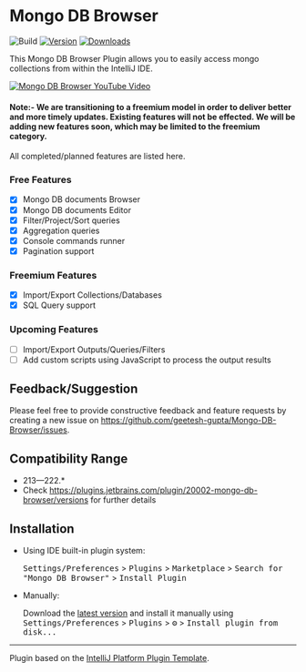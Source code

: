 # Mongo DB Browser

![Build](https://github.com/geetesh-gupta/Mongo-DB-Browser-Private/workflows/Build/badge.svg)
[![Version](https://img.shields.io/jetbrains/plugin/v/20002-mongo-db-browser.svg)](https://plugins.jetbrains.com/plugin/20002-mongo-db-browser)
[![Downloads](https://img.shields.io/jetbrains/plugin/d/20002-mongo-db-browser.svg)](https://plugins.jetbrains.com/plugin/20002-mongo-db-browser)

<!-- Plugin description -->
This Mongo DB Browser Plugin allows you to easily access mongo collections from within the IntelliJ IDE.

[![Mongo DB Browser YouTube Video](https://user-images.githubusercontent.com/34645022/192192583-09c6ce32-d270-485c-8bf4-893b31ee0145.png)](https://www.youtube.com/watch?v=mSWgqWe1nFg "Mongo DB Browser YouTube Video")

[//]: # (![Add a Mongo Server Window]&#40;https://user-images.githubusercontent.com/34645022/192191737-854e969e-4492-4257-892c-65d2b5235b50.png&#41;)

[//]: # (![Mongo DB Browser Window]&#40;https://user-images.githubusercontent.com/34645022/192191742-888d19e9-9e0e-448a-912b-2b64d4a090d2.png&#41;)

#### Note:- We are transitioning to a freemium model in order to deliver better and more timely updates. Existing features will not be effected. We will be adding new features soon, which may be limited to the freemium category.

All completed/planned features are listed here.

### Free Features

- [x] Mongo DB documents Browser
- [x] Mongo DB documents Editor
- [x] Filter/Project/Sort queries
- [x] Aggregation queries
- [x] Console commands runner
- [x] Pagination support

### Freemium Features

- [x] Import/Export Collections/Databases
- [x] SQL Query support

### Upcoming Features
- [ ] Import/Export Outputs/Queries/Filters
- [ ] Add custom scripts using JavaScript to process the output results

## Feedback/Suggestion

Please feel free to provide constructive feedback and feature requests by creating a new issue
on https://github.com/geetesh-gupta/Mongo-DB-Browser/issues.

<!-- Plugin description end -->

## Compatibility Range

- 213—222.*
- Check https://plugins.jetbrains.com/plugin/20002-mongo-db-browser/versions for further details

## Installation

- Using IDE built-in plugin system:

  <kbd>Settings/Preferences</kbd> > <kbd>Plugins</kbd> > <kbd>Marketplace</kbd> > <kbd>Search for "Mongo DB
  Browser"</kbd> >
  <kbd>Install Plugin</kbd>

- Manually:

  Download the [latest version](https://plugins.jetbrains.com/plugin/20002-mongo-db-browser) and install it manually
  using
  <kbd>Settings/Preferences</kbd> > <kbd>Plugins</kbd> > <kbd>⚙️</kbd> > <kbd>Install plugin from disk...</kbd>

---
Plugin based on the [IntelliJ Platform Plugin Template][template].

[template]: https://github.com/JetBrains/intellij-platform-plugin-template
